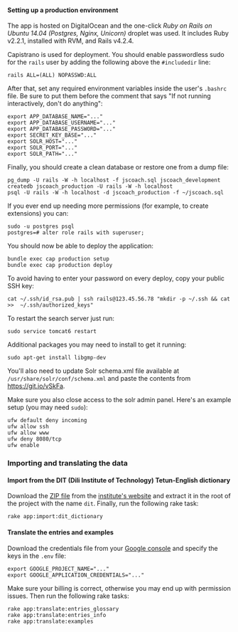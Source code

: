 #### Setting up a production environment

The app is hosted on DigitalOcean and the one-click _Ruby on Rails on Ubuntu 14.04
(Postgres, Nginx, Unicorn)_ droplet was used. It includes Ruby v2.2.1, installed with RVM,
and Rails v4.2.4.

Capistrano is used for deployment. You should enable passwordless sudo for the `rails`
user by adding the following above the `#includedir` line:

```shell
rails ALL=(ALL) NOPASSWD:ALL
```

After that, set any required environment variables inside the user's `.bashrc` file. Be sure
to put them before the comment that says "If not running interactively, don't do anything":

```shell
export APP_DATABASE_NAME="..."
export APP_DATABASE_USERNAME="..."
export APP_DATABASE_PASSWORD="..."
export SECRET_KEY_BASE="..."
export SOLR_HOST="..."
export SOLR_PORT="..."
export SOLR_PATH="..."
```

Finally, you should create a clean database or restore one from a dump file:

```shell
pg_dump -U rails -W -h localhost -f jscoach.sql jscoach_development
createdb jscoach_production -U rails -W -h localhost
psql -U rails -W -h localhost -d jscoach_production -f ~/jscoach.sql
```

If you ever end up needing more permissions (for example, to create extensions) you can:

```shell
sudo -u postgres psql
postgres=# alter role rails with superuser;
```

You should now be able to deploy the application:

```shell
bundle exec cap production setup
bundle exec cap production deploy
```

To avoid having to enter your password on every deploy, copy your public SSH key:

```shell
cat ~/.ssh/id_rsa.pub | ssh rails@123.45.56.78 "mkdir -p ~/.ssh && cat >>  ~/.ssh/authorized_keys"
```

To restart the search server just run:

```shell
sudo service tomcat6 restart
```

Additional packages you may need to install to get it running:

```shell
sudo apt-get install libgmp-dev
```

You'll also need to update Solr schema.xml file available at `/usr/share/solr/conf/schema.xml`
and paste the contents from https://git.io/vSkFa.

Make sure you also close access to the solr admin panel. Here's an example setup (you may need `sudo`):

```shell
ufw default deny incoming
ufw allow ssh
ufw allow www
ufw deny 8080/tcp
ufw enable
```

### Importing and translating the data

#### Import from the DIT (Dili Institute of Technology) Tetun-English dictionary

Download the [ZIP file](http://www.tetundit.tl/Publications/DIT%20Tetun%20-%20English%20Lexicon.zip)
from the [institute's website](http://www.tetundit.tl/) and extract it in the
root of the project with the name `dit`. Finally, run the following rake task:

```shell
rake app:import:dit_dictionary
```

#### Translate the entries and examples

Download the credentials file from your [Google console](https://console.cloud.google.com/)
and specify the keys in the `.env` file:

```shell
export GOOGLE_PROJECT_NAME="..."
export GOOGLE_APPLICATION_CREDENTIALS="..."
```

Make sure your billing is correct, otherwise you may end up with permission issues.
Then run the following rake tasks:

```shell
rake app:translate:entries_glossary
rake app:translate:entries_info
rake app:translate:examples
```

